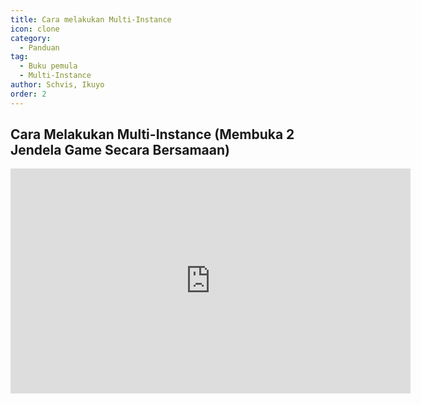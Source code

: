 ```yaml
---
title: Cara melakukan Multi-Instance
icon: clone
category:
  - Panduan
tag:
  - Buku pemula
  - Multi-Instance
author: Schvis, Ikuyo
order: 2
---
```


## Cara Melakukan Multi-Instance (Membuka 2 Jendela Game Secara Bersamaan)

<iframe width="640" height="360" src="https://www.youtube.com/embed/pSAxKoneT64" title="Multi-Instance V (Updated)" frameborder="0" allow="accelerometer; autoplay; clipboard-write; encrypted-media; gyroscope; picture-in-picture; web-share" allowfullscreen></iframe>
